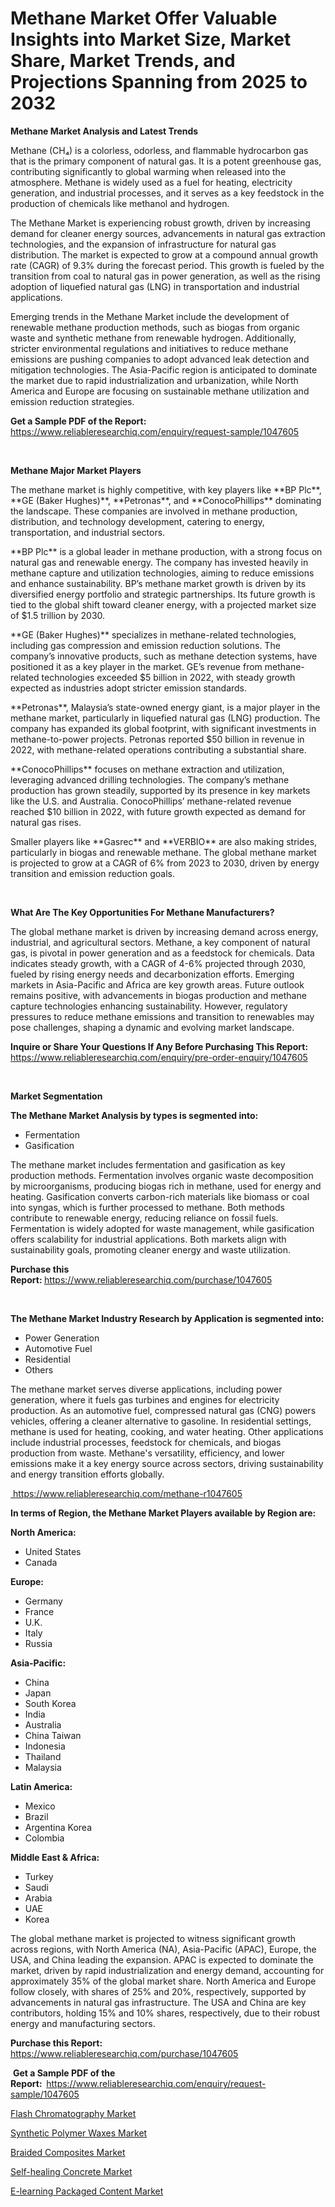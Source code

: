 <p><h1>Methane Market Offer Valuable Insights into Market Size, Market Share, Market Trends, and Projections Spanning from 2025 to 2032</h1></p><p><strong>Methane Market Analysis and Latest Trends</strong></p>
<p><p>Methane (CH₄) is a colorless, odorless, and flammable hydrocarbon gas that is the primary component of natural gas. It is a potent greenhouse gas, contributing significantly to global warming when released into the atmosphere. Methane is widely used as a fuel for heating, electricity generation, and industrial processes, and it serves as a key feedstock in the production of chemicals like methanol and hydrogen.</p><p>The Methane Market is experiencing robust growth, driven by increasing demand for cleaner energy sources, advancements in natural gas extraction technologies, and the expansion of infrastructure for natural gas distribution. The market is expected to grow at a compound annual growth rate (CAGR) of 9.3% during the forecast period. This growth is fueled by the transition from coal to natural gas in power generation, as well as the rising adoption of liquefied natural gas (LNG) in transportation and industrial applications.</p><p>Emerging trends in the Methane Market include the development of renewable methane production methods, such as biogas from organic waste and synthetic methane from renewable hydrogen. Additionally, stricter environmental regulations and initiatives to reduce methane emissions are pushing companies to adopt advanced leak detection and mitigation technologies. The Asia-Pacific region is anticipated to dominate the market due to rapid industrialization and urbanization, while North America and Europe are focusing on sustainable methane utilization and emission reduction strategies.</p></p>
<p><strong>Get a Sample PDF of the Report:&nbsp;</strong> <a href="https://www.reliableresearchiq.com/enquiry/request-sample/1047605?utm_campaign=1876&utm_medium=2&utm_source=Github&utm_content=ia&utm_term=25012025&utm_id=methane">https://www.reliableresearchiq.com/enquiry/request-sample/1047605</a></p>
<p>&nbsp;</p>
<p><strong>Methane Major Market Players</strong></p>
<p><p>The methane market is highly competitive, with key players like **BP Plc**, **GE (Baker Hughes)**, **Petronas**, and **ConocoPhillips** dominating the landscape. These companies are involved in methane production, distribution, and technology development, catering to energy, transportation, and industrial sectors.</p><p>**BP Plc** is a global leader in methane production, with a strong focus on natural gas and renewable energy. The company has invested heavily in methane capture and utilization technologies, aiming to reduce emissions and enhance sustainability. BP’s methane market growth is driven by its diversified energy portfolio and strategic partnerships. Its future growth is tied to the global shift toward cleaner energy, with a projected market size of $1.5 trillion by 2030.</p><p>**GE (Baker Hughes)** specializes in methane-related technologies, including gas compression and emission reduction solutions. The company’s innovative products, such as methane detection systems, have positioned it as a key player in the market. GE’s revenue from methane-related technologies exceeded $5 billion in 2022, with steady growth expected as industries adopt stricter emission standards.</p><p>**Petronas**, Malaysia’s state-owned energy giant, is a major player in the methane market, particularly in liquefied natural gas (LNG) production. The company has expanded its global footprint, with significant investments in methane-to-power projects. Petronas reported $50 billion in revenue in 2022, with methane-related operations contributing a substantial share.</p><p>**ConocoPhillips** focuses on methane extraction and utilization, leveraging advanced drilling technologies. The company’s methane production has grown steadily, supported by its presence in key markets like the U.S. and Australia. ConocoPhillips’ methane-related revenue reached $10 billion in 2022, with future growth expected as demand for natural gas rises.</p><p>Smaller players like **Gasrec** and **VERBIO** are also making strides, particularly in biogas and renewable methane. The global methane market is projected to grow at a CAGR of 6% from 2023 to 2030, driven by energy transition and emission reduction goals.</p></p>
<p>&nbsp;</p>
<p><strong>What Are The Key Opportunities For Methane Manufacturers?</strong></p>
<p><p>The global methane market is driven by increasing demand across energy, industrial, and agricultural sectors. Methane, a key component of natural gas, is pivotal in power generation and as a feedstock for chemicals. Data indicates steady growth, with a CAGR of 4-6% projected through 2030, fueled by rising energy needs and decarbonization efforts. Emerging markets in Asia-Pacific and Africa are key growth areas. Future outlook remains positive, with advancements in biogas production and methane capture technologies enhancing sustainability. However, regulatory pressures to reduce methane emissions and transition to renewables may pose challenges, shaping a dynamic and evolving market landscape.</p></p>
<p><strong>Inquire or Share Your Questions If Any Before Purchasing This Report:</strong> <a href="https://www.reliableresearchiq.com/enquiry/pre-order-enquiry/1047605?utm_campaign=1876&utm_medium=2&utm_source=Github&utm_content=ia&utm_term=25012025&utm_id=methane">https://www.reliableresearchiq.com/enquiry/pre-order-enquiry/1047605</a></p>
<p>&nbsp;</p>
<p><strong>Market Segmentation</strong></p>
<p><strong>The Methane Market Analysis by types is segmented into:</strong></p>
<p><ul><li>Fermentation</li><li>Gasification</li></ul></p>
<p><p>The methane market includes fermentation and gasification as key production methods. Fermentation involves organic waste decomposition by microorganisms, producing biogas rich in methane, used for energy and heating. Gasification converts carbon-rich materials like biomass or coal into syngas, which is further processed to methane. Both methods contribute to renewable energy, reducing reliance on fossil fuels. Fermentation is widely adopted for waste management, while gasification offers scalability for industrial applications. Both markets align with sustainability goals, promoting cleaner energy and waste utilization.</p></p>
<p><strong>Purchase this Report:&nbsp;</strong><a href="https://www.reliableresearchiq.com/purchase/1047605?utm_campaign=1876&utm_medium=2&utm_source=Github&utm_content=ia&utm_term=25012025&utm_id=methane">https://www.reliableresearchiq.com/purchase/1047605</a></p>
<p>&nbsp;</p>
<p><strong>The Methane Market Industry Research by Application is segmented into:</strong></p>
<p><ul><li>Power Generation</li><li>Automotive Fuel</li><li>Residential</li><li>Others</li></ul></p>
<p><p>The methane market serves diverse applications, including power generation, where it fuels gas turbines and engines for electricity production. As an automotive fuel, compressed natural gas (CNG) powers vehicles, offering a cleaner alternative to gasoline. In residential settings, methane is used for heating, cooking, and water heating. Other applications include industrial processes, feedstock for chemicals, and biogas production from waste. Methane's versatility, efficiency, and lower emissions make it a key energy source across sectors, driving sustainability and energy transition efforts globally.</p></p>
<p><a href="https://www.reliableresearchiq.com/methane-r1047605?utm_campaign=1876&utm_medium=2&utm_source=Github&utm_content=ia&utm_term=25012025&utm_id=methane">&nbsp;https://www.reliableresearchiq.com/methane-r1047605</a></p>
<p><strong>In terms of Region, the Methane Market Players available by Region are:</strong></p>
<p>
    <p> <strong> North America: </strong>
        <ul>
            <li>United States</li>
            <li>Canada</li>
        </ul>
        </p> 
    <p> <strong> Europe: </strong>
        <ul>
            <li>Germany</li>
            <li>France</li>
            <li>U.K.</li>
            <li>Italy</li>
            <li>Russia</li>
        </ul>
        </p> 
    <p> <strong> Asia-Pacific: </strong>
        <ul>
            <li>China</li>
            <li>Japan</li>
            <li>South Korea</li>
            <li>India</li>
            <li>Australia</li>
            <li>China Taiwan</li>
            <li>Indonesia</li>
            <li>Thailand</li>
            <li>Malaysia</li>
        </ul>
        </p> 
    <p> <strong> Latin America: </strong>
        <ul>
            <li>Mexico</li>
            <li>Brazil</li>
            <li>Argentina Korea</li>
            <li>Colombia</li>
        </ul>
        </p> 
    <p> <strong> Middle East & Africa: </strong>
        <ul>
            <li>Turkey</li>
            <li>Saudi</li>
            <li>Arabia</li>
            <li>UAE</li>
            <li>Korea</li>
        </ul>
    </p>
    </p>
<p><p>The global methane market is projected to witness significant growth across regions, with North America (NA), Asia-Pacific (APAC), Europe, the USA, and China leading the expansion. APAC is expected to dominate the market, driven by rapid industrialization and energy demand, accounting for approximately 35% of the global market share. North America and Europe follow closely, with shares of 25% and 20%, respectively, supported by advancements in natural gas infrastructure. The USA and China are key contributors, holding 15% and 10% shares, respectively, due to their robust energy and manufacturing sectors.</p></p>
<p><strong>Purchase this Report: </strong><a href="https://www.reliableresearchiq.com/purchase/1047605?utm_campaign=1876&utm_medium=2&utm_source=Github&utm_content=ia&utm_term=25012025&utm_id=methane">https://www.reliableresearchiq.com/purchase/1047605</a></p>
<p>&nbsp;<strong>Get a Sample PDF of the Report:&nbsp;&nbsp;</strong><a href="https://www.reliableresearchiq.com/enquiry/request-sample/1047605?utm_campaign=1876&utm_medium=2&utm_source=Github&utm_content=ia&utm_term=25012025&utm_id=methane">https://www.reliableresearchiq.com/enquiry/request-sample/1047605</a></p>
<p><strong></strong></p>
<p><p><a href="https://github.com/JosephineMcguire65/Market-Research-Report-List-1/blob/main/flash-chromatography-market.md?utm_campaign=1876&utm_medium=2&utm_source=Github&utm_content=ia&utm_term=25012025&utm_id=methane">Flash Chromatography Market</a></p><p><a href="https://www.linkedin.com/pulse/future-synthetic-polymer-waxes-market-growth-predictions-sanbe?utm_campaign=1876&utm_medium=2&utm_source=Github&utm_content=ia&utm_term=25012025&utm_id=methane">Synthetic Polymer Waxes Market</a></p><p><a href="https://github.com/YashRP12/Market-Research-Report-List-7/blob/main/braided-composites-market.md?utm_campaign=1876&utm_medium=2&utm_source=Github&utm_content=ia&utm_term=25012025&utm_id=methane">Braided Composites Market</a></p><p><a href="https://www.linkedin.com/pulse/comprehensive-growth-study-self-healing-concrete-market-uw8ce?utm_campaign=1876&utm_medium=2&utm_source=Github&utm_content=ia&utm_term=25012025&utm_id=methane">Self-healing Concrete Market</a></p><p><a href="https://www.linkedin.com/pulse/evaluating-profitability-e-learning-packaged-content-market-zmmpe?utm_campaign=1876&utm_medium=2&utm_source=Github&utm_content=ia&utm_term=25012025&utm_id=methane">E-learning Packaged Content Market</a></p></p>